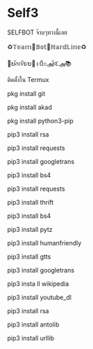 # Self3
SELFBOT จ๊าบๆทางนี้เลย

♻𝕋𝕖𝕒𝕞🔘𝔹𝕠𝕥🔘ℍ𝕒𝕣𝕕𝕃𝕚𝕟𝕖♻

📏ບัꪒ᪨᥎ีᤎບ📐॥᠒๊৩அัচદஅ📚


ติดตั้งใน Termux

pkg install git

pkg install akad

pkg install python3-pip

pip3 install rsa

pip3 install requests

pip3 install googletrans

pip3 install bs4

pip3 install requests 

pip3 install thrift

pip3 install bs4

pip3 install pytz

pip3 install humanfriendly

pip3 install gtts

pip3 install googletrans

pip3 insta ll wikipedia

pip3 install youtube_dl

pip3 install rsa

pip3 install antolib

pip3 install urllib

